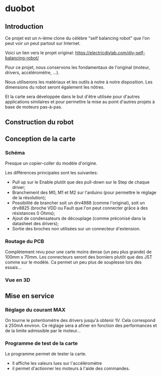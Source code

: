 # duobot

## Introduction

Ce projet est un n-ième clone du célèbre "self balancing robot" que l'on peut voir un peut partout sur Internet.

Voici un lien vers le projet original: https://electricdiylab.com/diy-self-balancing-robot/

Pour ce projet, nous conservons les fondamentaux de l'original (moteur, drivers, accéléromètre, ...).

Nous utiliserons les matériaux et les outils à notre à notre disposition. Les dimensions du robot seront également les nôtres.

Et la carte sera développée dans le but d'être utilisée pour d'autres applications similaires et pour permettre la mise au point d'autres projets à base de moteurs pas-à-pas.

## Construction du robot


## Conception de la carte

### Schéma

Presque un copier-coller du modèle d'origine.

Les différences principales sont les suivantes:
- Pull up sur le Enable plutôt que des pull-down sur le Step de chaque driver;
- Branchement des M0, M1 et M2 sur l'arduino (pour permettre le réglage de la résolution);
- Possibilité de brancher soit un drv4988 (comme l'original), soit un drv8825 (broche VDD ou Fault que l'on peut connecter grâce à des résistances 0 Ohms);
- Ajout de condensateurs de découplage (comme préconisé dans la datasheet des drivers);
- Sortie des broches non utilisées sur un connecteur d'extension.

### Routage du PCB

Complètement revu pour une carte moins dense (un peu plus grande) de 100mm x 70mm.
Les connecteurs seront des borniers plutôt que des JST comme sur le modèle. Ca permet un peu plus de souplesse lors des essais...

### Vue en 3D

## Mise en service

### Réglage du courant MAX

On tourne le potentiomètre des drivers jusqu'à obtenir 1V. Cela correspond à 250mA environ. Ce réglage sera à afiner en fonction des performances et de la limite admissible par le moteur...

### Programme de test de la carte

Le programme permet de tester la carte.

- Il affiche les valeurs lues sur l'accéléromètre
- il permet d'actionner les moteurs à l'aide des commandes.

